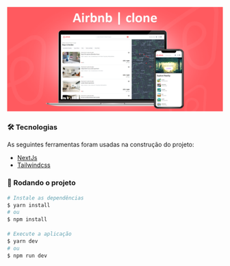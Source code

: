 
<div align="center">
  <img alt="Airbnbclone" title="Airbnbclone" width="1000px"  src="./public/assets/page-home.png" style="margin: 0 auto"/>

</div>

<!-- ## Sobre o Projeto -->
<!-- Aplicação realizada seguindo tutorial [AMAZON REACT.JS Challenge](https://www.youtube.com/watch?v=oq0B7XUNbtk). Uma ótima playlist para quem quer explorar funcionalidades do [NextJs](https://nextjs.org/) e [tailwindcss](https://tailwindcss.com/). A aplicação consiste em uma página home com uma lista de produtos fornecidos pela [fakestoreapi](https://fakestoreapi.com/) e uma página de carrinho com os itens que foram adicionados atrávez de estado global [Redux Toolkit](https://redux-toolkit.js.org//). O Checkout foi construído com o ambiente teste do [Strapi](https://stripe.com/br) e as informações de usuário e id de pagamento armazenadas com [Firebase](https://firebase.google.com/). -->



### 🛠 Tecnologias
As seguintes ferramentas foram usadas na construção do projeto:

- <a href="https://reactnative.dev/" > NextJs</a>
- <a href="https://tailwindcss.com/"> Tailwindcss </a>
<!-- - <a href="https://redux-toolkit.js.org//"> Redux Toolkit </a>
- <a href="https://next-auth.js.org/" > NextAUTH</a>
- <a href="https://heroicons.com/" > HeroIcons</a>
- <a href="https://stripe.com/br" > Stripe</a>
- <a href="https://firebase.google.com/" > Firebase</a> -->

### 🎲 Rodando o projeto

```bash
# Instale as dependências
$ yarn install
# ou
$ npm install

# Execute a aplicação
$ yarn dev
# ou
$ npm run dev
```
